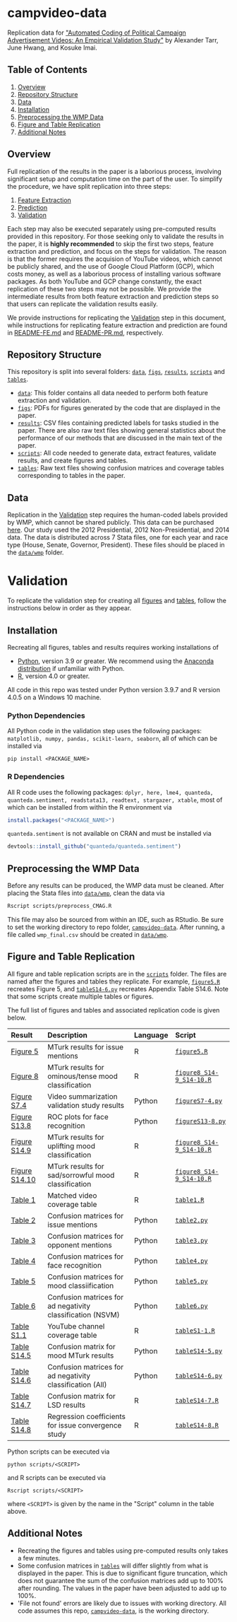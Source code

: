 # campvideo-data
Replication data for ["Automated Coding of Political Campaign Advertisement Videos: An Empirical Validation Study"]() by Alexander Tarr, June Hwang, and Kosuke Imai.

## Table of Contents
1. [Overview](#Overview)
2. [Repository Structure](#Repository-Structure)
3. [Data](#Data)
4. [Installation](#Installation)
5. [Preprocessing the WMP Data](#Preprocessing-the-WMP-Data)
6. [Figure and Table Replication](#Figure-and-Table-Replication)
7. [Additional Notes](#Additional-Notes)

## Overview
Full replication of the results in the paper is a laborious process, involving significant setup and computation time on the part of the user. To simplify the procedure, we have split replication into three steps: 
1. [Feature Extraction](README-FE.md#Feature-Extraction)
2. [Prediction](README-PR.md#Prediction)
3. [Validation](#Validation) 

Each step may also be executed separately using pre-computed results provided in this repository. For those seeking only to validate the results in the paper, it is **highly recommended** to skip the first two steps, 
feature extraction and prediction, and focus on the steps for validation. The reason is that the former requires the acquision of YouTube videos, which cannot be publicly shared, and the use of Google Cloud Platform (GCP), 
which costs money, as well as a laborious process of installing various software packages. As both YouTube and GCP change constantly, the exact replication of these two steps may not be possible.  We provide 
the intermediate results from both feature extraction and prediction steps so that users can replicate the validation results easily.

We provide instructions for replicating the [Validation](#Validation) step in this document, while instructions for replicating feature extraction and prediction are found in [README-FE.md](README-FE.md) and [README-PR.md](README-PR.md), respectively. 

## Repository Structure
This repository is split into several folders: [``data``](data), [``figs``](figs), [``results``](results), [``scripts``](scripts) and [``tables``](tables).
- [``data``](data): This folder contains all data needed to perform both feature extraction and validation.
- [``figs``](figs): PDFs for figures generated by the code that are displayed in the paper.
- [``results``](results): CSV files containing predicted labels for tasks studied in the paper. There are also raw text files showing general statistics about the performance of our methods that are discussed in the main text of the paper.
- [``scripts``](scripts): All code needed to generate data, extract features, validate results, and create figures and tables.
- [``tables``](tables): Raw text files showing confusion matrices and coverage tables corresponding to tables in the paper.

## Data
Replication in the [Validation](#Validation) step requires the human-coded labels provided by WMP, which cannot be shared publicly. This data can be purchased [here](https://mediaproject.wesleyan.edu/dataaccess/). Our study used the 2012 Presidential, 2012 Non-Presidential, and 2014 data. The data is distributed across 7 Stata files, one for each year and race type (House, Senate, Governor, President). These files should be placed in the [``data/wmp``](data/wmp) folder.

# Validation
To replicate the validation step for creating all [figures](figs) and [tables](tables), follow the instructions below in order as they appear.

## Installation
Recreating all figures, tables and results requires working installations of
- [Python](https://www.python.org/downloads/), version 3.9 or greater. We recommend using the [Anaconda distribution](https://www.anaconda.com/products/distribution) if unfamiliar with Python.
- [R](https://cran.r-project.org/src/base/R-4/), version 4.0 or greater.

All code in this repo was tested under Python version 3.9.7 and R version 4.0.5 on a Windows 10 machine. 

### Python Dependencies
All Python code in the validation step uses the following packages: ``matplotlib, numpy, pandas, scikit-learn, seaborn``, all of which can be installed via

```
pip install <PACKAGE_NAME>
````

### R Dependencies
All R code uses the following packages: ``dplyr, here, lme4, quanteda, quanteda.sentiment, readstata13, readtext, stargazer, xtable``, most of which can be installed from within the R environment via

```r
install.packages("<PACKAGE_NAME>")
```

``quanteda.sentiment`` is not available on CRAN and must be installed via

```r
devtools::install_github("quanteda/quanteda.sentiment")
```
    
## Preprocessing the WMP Data
Before any results can be produced, the WMP data must be cleaned. After placing the Stata files into [``data/wmp``](data/wmp), clean the data via

```sh
Rscript scripts/preprocess_CMAG.R
```

This file may also be sourced from within an IDE, such as RStudio. Be sure to set the working directory to repo folder, [``campvideo-data``](https://github.com/atarr3/campvideo-data). After running, a file called ``wmp_final.csv`` should be created in [``data/wmp``](data/wmp).

## Figure and Table Replication
All figure and table replication scripts are in the [``scripts``](scripts) folder. The files are named after the figures and tables they replicate. For example, [``figure5.R``](scripts/figure5.R) recreates Figure 5, and [``tableS14-6.py``](scripts/tableS14-6.py) recreates Appendix Table S14.6. Note that some scripts create multiple tables or figures.

The full list of figures and tables and associated replication code is given below.

| Result                                 | Description                                                | Language | Script                                                       |
| :------------------------------------- | :--------------------------------------------------------- | :------- | :----------------------------------------------------------- |
| [Figure 5](figs/figure5.pdf)           | MTurk results for issue mentions                           | R        | [``figure5.R``](scripts/figure5.R)                           |
| [Figure 8](figs/figure8.pdf)           | MTurk results for ominous/tense mood classification        | R        | [``figure8_S14-9_S14-10.R``](scripts/figure8_S14-9_S14-10.R) |
| [Figure S7.4](figs/figureS7-4.pdf)     | Video summarization validation study results               | Python   | [``figureS7-4.py``](scripts/figureS7-4.py)                   |
| [Figure S13.8](figs/figureS13-8.pdf)   | ROC plots for face recognition                             | Python   | [``figureS13-8.py``](scripts/figureS13-8.py)                 |
| [Figure S14.9](figs/figureS14-9.pdf)   | MTurk results for uplifting mood classification            | R        | [``figure8_S14-9_S14-10.R``](scripts/figure8_S14-9_S14-10.R) |
| [Figure S14.10](figs/figureS14-10.pdf) | MTurk results for sad/sorrowful mood classification        | R        | [``figure8_S14-9_S14-10.R``](scripts/figure8_S14-9_S14-10.R) |
| [Table 1](tables/table1.txt)           | Matched video coverage table                               | R        | [``table1.R``](scripts/table1.R)                             |
| [Table 2](tables/table2.txt)           | Confusion matrices for issue mentions                      | Python   | [``table2.py``](scripts/table2.py)                           |
| [Table 3](tables/table3.txt)           | Confusion matrices for opponent mentions                   | Python   | [``table3.py``](scripts/table3.py)                           |
| [Table 4](tables/table4.txt)           | Confusion matrices for face recognition                    | Python   | [``table4.py``](scripts/table4.py)                           |
| [Table 5](tables/table5.txt)           | Confusion matrices for mood classiification                | Python   | [``table5.py``](scripts/table5.py)                           |
| [Table 6](tables/table6.txt)           | Confusion matrices for ad negativity classification (NSVM) | Python   | [``table6.py``](scripts/table6.py)                           |
| [Table S1.1](tables/tableS1-1.txt)     | YouTube channel coverage table                             | R        | [``tableS1-1.R``](scripts/tableS1-1.R)                       |
| [Table S14.5](tables/tableS14-5.txt)   | Confusion matrix for mood MTurk results                    | Python   | [``tableS14-5.py``](scripts/tableS14-5.py)                   |
| [Table S14.6](tables/tableS14-6.txt)   | Confusion matrices for ad negativity classification (All)  | Python   | [``tableS14-6.py``](scripts/tableS14-6.py)                   |
| [Table S14.7](tables/tableS14-7.txt)   | Confusion matrix for LSD results                           | R        | [``tableS14-7.R``](scripts/tableS14-7.R)                     |
| [Table S14.8](tables/tableS14-8.txt)   | Regression coefficients for issue convergence study        | R        | [``tableS14-8.R``](scripts/tableS14-8.R)                     |

Python scripts can be executed via

```
python scripts/<SCRIPT>
```

and R scripts can be executed via

```
Rscript scripts/<SCRIPT>
```

where ``<SCRIPT>`` is given by the name in the "Script" column in the table above.

## Additional Notes
- Recreating the figures and tables using pre-computed results only takes a few minutes.
- Some confusion matrices in [``tables``](tables) will differ slightly from what is displayed in the paper. This is due to significant figure truncation, which does not guarantee the sum of the confusion matrices add up to 100% after rounding. The values in the paper have been adjusted to add up to 100%.
- 'File not found' errors are likely due to issues with working directory. All code assumes this repo, [``campvideo-data``](https://github.com/atarr3/campvideo-data), is the working directory.
